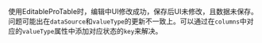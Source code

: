 使用EditableProTable时，编辑中UI修改成功，保存后UI未修改，且数据未保存。问题可能出在`dataSource`和`valueType`的更新不一致上。可以通过在`columns`中对应的`valueType`属性中添加对应状态的`key`来解决。
